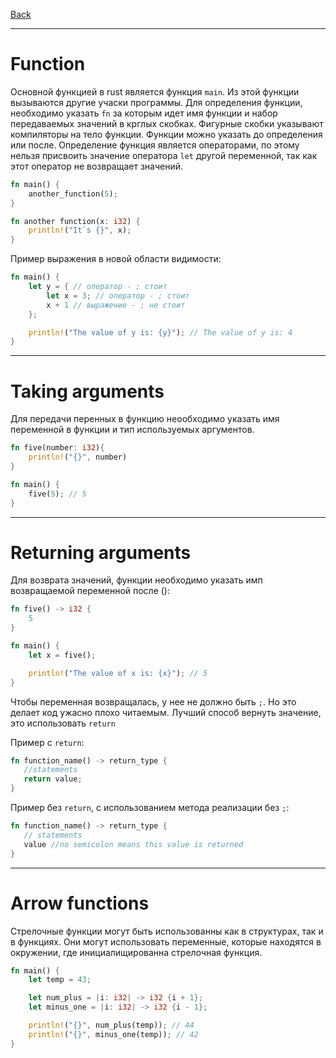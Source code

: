 [Back](../README.md)

---

# Function

Основной функцией в rust является функция `main`. Из этой функции вызываются другие учаски программы. Для определения функции, необходимо указать `fn` за которым идет имя функции и набор передаваемых значений в крглых скобках. Фигурные скобки указывают компиляторы на тело функции. Функции можно указать до определения или после.
Определение функция является операторами, по этому нельзя присвоить значение оператора `let` другой переменной, так как этот оператор не возвращает значений.

```rust
fn main() {
    another_function(5);
}

fn another function(x: i32) {
    println!("It`s {}", x);
}

```

Пример выражения в новой области видимости:

```rust
fn main() {
    let y = { // оператор - ; стоит
        let x = 3; // оператор - ; стоит
        x + 1 // выражение - ; не стоит
    };

    println!("The value of y is: {y}"); // The value of y is: 4
}
```

---

# Taking arguments

Для передачи перенных в функцию неообходимо указать имя переменной в функции и тип используемых аргументов.

```rust
fn five(number: i32){
    println!("{}", number)
}

fn main() {
    five(5); // 5
}
```

---

# Returning arguments

Для возврата значений, функции необходимо указать имп возвращаемой переменной после ():

```rust
fn five() -> i32 {
    5
}

fn main() {
    let x = five();

    println!("The value of x is: {x}"); // 5
}
```

Чтобы переменная возвращалась, у нее не должно быть `;`. Но это делает код ужасно плохо читаемым. Лучший способ вернуть значение, это использовать `return`

Пример с `return`:
```rust
fn function_name() -> return_type {
   //statements
   return value;
}
```

Пример без `return`, с использованием метода реализации без `;`:

```rust
fn function_name() -> return_type {
   // statements
   value //no semicolon means this value is returned
}
```

---

# Arrow functions

Стрелочные функции могут быть использованны как в структурах, так и в функциях. Они могут использовать переменные, которые находятся в окружении, где инициалищированна стрелочная функция.

```rust
fn main() {
    let temp = 43;

    let num_plus = |i: i32| -> i32 {i + 1};
    let minus_one = |i: i32| -> i32 {i - 1};

    println!("{}", num_plus(temp)); // 44
    println!("{}", minus_one(temp)); // 42
}
```
